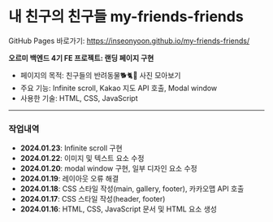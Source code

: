 # 내 친구의 친구들 my-friends-friends
GitHub Pages 바로가기: https://inseonyoon.github.io/my-friends-friends/  
  
**오르미 백엔드 4기 FE 프로젝트: 랜딩 페이지 구현**  
  
+ 페이지의 목적: 친구들의 반려동물🐕🐈🦎 사진 모아보기
+ 주요 기능: Infinite scroll, Kakao 지도 API 호출, Modal window
+ 사용한 기술: HTML, CSS, JavaScript

---
  
### 작업내역
+ **2024.01.23**: Infinite scroll 구현
+ **2024.01.22**: 이미지 및 텍스트 요소 수정
+ **2024.01.20**: modal window 구현, 일부 디자인 요소 수정
+ **2024.01.19**: 레이아웃 오류 해결
+ **2024.01.18**: CSS 스타일 작성(main, gallery, footer), 카카오맵 API 호출
+ **2024.01.17**: CSS 스타일 작성(header, footer)
+ **2024.01.16**: HTML, CSS, JavaScript 문서 및 HTML 요소 생성
